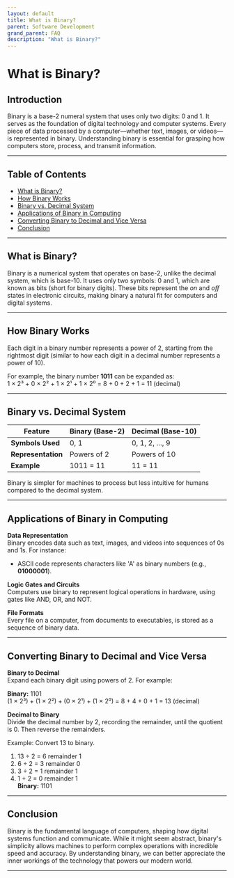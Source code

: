```yaml
---
layout: default
title: What is Binary?
parent: Software Development
grand_parent: FAQ
description: "What is Binary?"
---
```


# What is Binary?

## **Introduction**

Binary is a base-2 numeral system that uses only two digits: 0 and 1. It serves as the foundation of digital technology
and computer systems. Every piece of data processed by a computer—whether text, images, or videos—is represented in
binary. Understanding binary is essential for grasping how computers store, process, and transmit information.

---

## **Table of Contents**

- [What is Binary?](#what-is-binary)
- [How Binary Works](#how-binary-works)
- [Binary vs. Decimal System](#binary-vs-decimal-system)
- [Applications of Binary in Computing](#applications-of-binary-in-computing)
- [Converting Binary to Decimal and Vice Versa](#converting-binary-to-decimal-and-vice-versa)
- [Conclusion](#conclusion)

---

## **What is Binary?**

Binary is a numerical system that operates on base-2, unlike the decimal system, which is base-10. It uses only two
symbols: 0 and 1, which are known as bits (short for binary digits). These bits represent the *on* and *off* states in
electronic circuits, making binary a natural fit for computers and digital systems.

---

## **How Binary Works**

Each digit in a binary number represents a power of 2, starting from the rightmost digit (similar to how each digit in a
decimal number represents a power of 10).

For example, the binary number **1011** can be expanded as:  
1 × 2³ + 0 × 2² + 1 × 2¹ + 1 × 2⁰ = 8 + 0 + 2 + 1 = 11 (decimal)

---

## **Binary vs. Decimal System**

| Feature            | Binary (Base-2) | Decimal (Base-10) |
|--------------------|-----------------|-------------------|
| **Symbols Used**   | 0, 1            | 0, 1, 2, ..., 9   |
| **Representation** | Powers of 2     | Powers of 10      |
| **Example**        | 1011 = 11       | 11 = 11           |

Binary is simpler for machines to process but less intuitive for humans compared to the decimal system.

---

## **Applications of Binary in Computing**

**Data Representation**  
Binary encodes data such as text, images, and videos into sequences of 0s and 1s. For instance:

- ASCII code represents characters like 'A' as binary numbers (e.g., **01000001**).

**Logic Gates and Circuits**  
Computers use binary to represent logical operations in hardware, using gates like AND, OR, and NOT.

**File Formats**  
Every file on a computer, from documents to executables, is stored as a sequence of binary data.

---

## **Converting Binary to Decimal and Vice Versa**

**Binary to Decimal**  
Expand each binary digit using powers of 2. For example:

**Binary:** 1101  
(1 × 2³) + (1 × 2²) + (0 × 2¹) + (1 × 2⁰) = 8 + 4 + 0 + 1 = 13 (decimal)

**Decimal to Binary**  
Divide the decimal number by 2, recording the remainder, until the quotient is 0. Then reverse the remainders.

Example: Convert 13 to binary.

1. 13 ÷ 2 = 6 remainder 1
2. 6 ÷ 2 = 3 remainder 0
3. 3 ÷ 2 = 1 remainder 1
4. 1 ÷ 2 = 0 remainder 1  
   **Binary:** 1101

---

## **Conclusion**

Binary is the fundamental language of computers, shaping how digital systems function and communicate. While it might
seem abstract, binary's simplicity allows machines to perform complex operations with incredible speed and accuracy. By
understanding binary, we can better appreciate the inner workings of the technology that powers our modern world.

---  